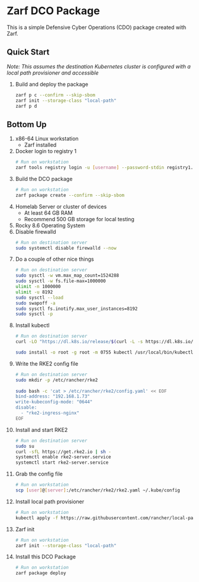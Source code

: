 # Zarf DCO Package

This is a simple Defensive Cyber Operations (CDO) package created with Zarf.

## Quick Start

*Note: This assumes the destination Kubernetes cluster is configured with a local path provisioner and accessible*

1. Build and deploy the package
    ```bash
    zarf p c --confirm --skip-sbom
    zarf init --storage-class "local-path"
    zarf p d
    ```

## Bottom Up

1. x86-64 Linux workstation
    * Zarf installed
1. Docker login to registry 1
    ```bash
    # Run on workstation
    zarf tools registry login -u [username] --password-stdin registry1.dso.mil
    ```
1. Build the DCO package
    ```bash
    # Run on workstation
    zarf package create --confirm --skip-sbom
    ```
1. Homelab Server or cluster of devices
    * At least 64 GB RAM
    * Recommend 500 GB storage for local testing
1. Rocky 8.6 Operating System
1. Disable firewalld
    ```bash
    # Run on destination server
    sudo systemctl disable firewalld --now
    ```
1. Do a couple of other nice things
    ```bash
    # Run on destination server
    sudo sysctl -w vm.max_map_count=1524288
    sudo sysctl -w fs.file-max=1000000
    ulimit -n 1000000
    ulimit -u 8192
    sudo sysctl --load
    sudo swapoff -a
    sudo sysctl fs.inotify.max_user_instances=8192
    sudo sysctl -p
    ```
1. Install kubectl
    ```bash
    # Run on destination server
    curl -LO "https://dl.k8s.io/release/$(curl -L -s https://dl.k8s.io/release/stable.txt)/bin/linux/amd64/kubectl"

    sudo install -o root -g root -m 0755 kubectl /usr/local/bin/kubectl
    ```
1. Write the RKE2 config file
    ```bash
    # Run on destination server
    sudo mkdir -p /etc/rancher/rke2
  
    sudo bash -c 'cat > /etc/rancher/rke2/config.yaml' << EOF
    bind-address: "192.168.1.73"
    write-kubeconfig-mode: "0644"
    disable: 
      - "rke2-ingress-nginx"
    EOF
    ```
1. Install and start RKE2
    ```bash
    # Run on destination server
    sudo su
    curl -sfL https://get.rke2.io | sh -
    systemctl enable rke2-server.service
    systemctl start rke2-server.service
    ```
1. Grab the config file
    ```bash
    # Run on workstation
    scp [user]@[server]:/etc/rancher/rke2/rke2.yaml ~/.kube/config
    ```
1. Install local path provisioner
   ```bash
   # Run on workstation
   kubectl apply -f https://raw.githubusercontent.com/rancher/local-path-provisioner/v0.0.23/deploy/local-path-storage.yaml
   ```
1. Zarf init
    ```bash
    # Run on workstation
    zarf init --storage-class "local-path"
    ```
1. Install this DCO Package
    ```bash
    # Run on workstation
    zarf package deploy 
    ```